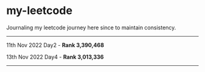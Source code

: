 # my-leetcode

Journaling my leetcode journey here since to maintain consistency.


---
11th Nov 2022 Day2 - **Rank 3,390,468**

13th Nov 2022 Day4 - **Rank 3,013,336** 

---
